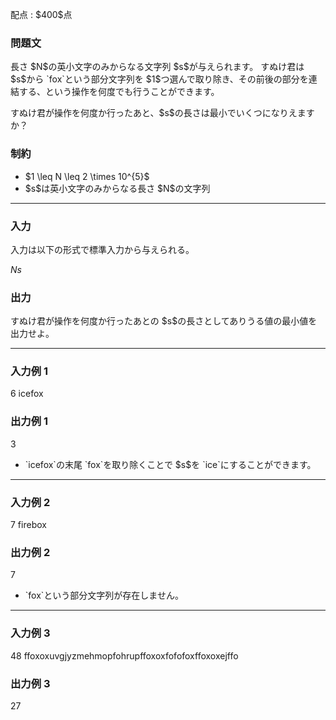 
<div>

<span>

<span>

<p>
配点 : $400$点
</p>

<div>

<section>

### **問題文**

<p>
長さ $N$の英小文字のみからなる文字列 $s$が与えられます。
すぬけ君は $s$から `fox`という部分文字列を $1$つ選んで取り除き、その前後の部分を連結する、という操作を何度でも行うことができます。
</p>

<p>
すぬけ君が操作を何度か行ったあと、$s$の長さは最小でいくつになりえますか？
</p>

</section>

</div>

<div>

<section>

### **制約**

<ul>

<li>
$1 \leq N \leq 2 \times 10^{5}$
</li>

<li>
$s$は英小文字のみからなる長さ $N$の文字列
</li>

</ul>

</section>

</div>

---

<div>

<div>

<section>

### **入力**

<p>
入力は以下の形式で標準入力から与えられる。
</p>

<div>

$N$$s$
</div>

</section>

</div>

<div>

<section>

### **出力**

<p>
すぬけ君が操作を何度か行ったあとの $s$の長さとしてありうる値の最小値を出力せよ。
</p>

</section>

</div>

</div>

---

<div>

<section>

### **入力例 1**

<div>

6
icefox

</div>

</section>

</div>

<div>

<section>

### **出力例 1**

<div>

3

</div>

<ul>

<li>
`icefox`の末尾 `fox`を取り除くことで $s$を `ice`にすることができます。
</li>

</ul>

</section>

</div>

---

<div>

<section>

### **入力例 2**

<div>

7
firebox

</div>

</section>

</div>

<div>

<section>

### **出力例 2**

<div>

7

</div>

<ul>

<li>
`fox`という部分文字列が存在しません。
</li>

</ul>

</section>

</div>

---

<div>

<section>

### **入力例 3**

<div>

48
ffoxoxuvgjyzmehmopfohrupffoxoxfofofoxffoxoxejffo

</div>

</section>

</div>

<div>

<section>

### **出力例 3**

<div>

27

</div>

</section>

</div>

</span>

</span>

</div>
